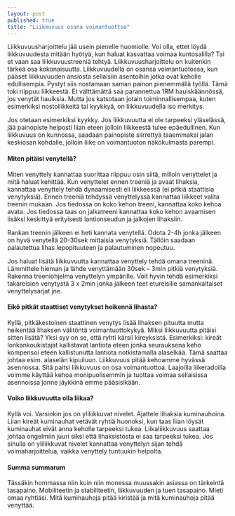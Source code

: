 ```yaml
---
layout: post
published: true
title: "Liikkuvuus osana voimantuottoa"
---
```




Liikkuvuusharjoittelu jää usein pienelle huomiolle. Voi olla, ettet löydä liikkuvuudesta mitään hyötyä,
kun haluat kasvattaa voimaa kuntosalilla? Tai et vaan saa liikkuvuustreeniä tehtyä. Liikkuvuusharjoittelu on 
kuitenkin tärkeä osa kokonaisuutta. Liikkuvuudella on osansa voimantuotossa, kun pääset liikkuvuuden ansiosta 
sellaisiin asentoihin jotka ovat keholle edullisempia. Pystyt siis nostamaan saman painon pienemmällä työllä. 
Tämä toki riippuu liikkeestä. Et välttämättä saa parannettua 1RM hauiskäännössä, jos venytät hauiksia. Mutta jos 
katsotaan jotain toiminnallisempaa, kuten esimerkiksi nostoliikkeitä tai kyykkyä, on liikkuvuudella iso merkitys. 

Jos otetaan esimerkiksi kyykky. Jos liikkuvuutta ei ole tarpeeksi yläselässä, jää painopiste helposti liian eteen 
jolloin liikkeestä tulee epäedullinen. Kun liikkuvuus on kunnossa, saadaan painopiste siirrettyä taaemmaksi jalan 
keskiosan kohdalle, jolloin liike on voimantuoton näkökulmasta parempi. 

#### Miten pitäisi venytellä?

Miten venyttely kannattaa suorittaa riippuu osin siitä, milloin venyttelet ja mitä haluat kehittää. 
Kun venyttelet ennen treeniä ja avaat lihaksia, kannattaa venyttely tehdä dynaamisesti eli liikkeessä 
(ei pitkiä staattisia venytyksiä). Ennen treeniä tehdyssä venyttelyssä kannattaa liikkeet valita treenin mukaan. 
Jos tiedossa on koko kehon treeni, kannattaa koko kehoa avata. Jos tiedossa taas on jalkatreeni kannattaa koko 
kehon avaamisen lisäksi keskittyä erityisesti lantionseudun ja jalkojen lihaksiin. 

Rankan treenin jälkeen ei heti kannata venytellä. Odota 2-4h jonka jälkeen on hyvä venytellä 20-30sek mittaisia 
venytyksiä. Tällöin saadaan palautettua lihas lepopituuteen ja palautuminen nopeutuu. 

Jos haluat lisätä liikkuvuutta kannattaa venyttely tehdä omana treeninä. Lämmittele hieman ja lähde venyttämään 
30sek – 3min pitkiä venytyksiä. Rakenna treeniohjelma venyttelyn ympärille. Voit hyvin tehdä esimerkiksi takareisien 
venytystä 3 x 2min jonka jälkeen teet etureisille samankaltaiset venyttelysarjat jne. 


#### Eikö pitkät staattiset venytykset heikennä lihasta?

Kyllä, pitkäkestoinen staattinen venytys lisää lihaksen pituutta mutta heikentää lihaksen välitöntä voimantuottokykyä.
Miksi liikkuvuutta pitäisi sitten lisätä? Yksi syy on se, että ryhti kärsii kireyksistä. Esimerkiksi: kireät lonkankoukistajat
kallistavat lantiota eteen jonka seurauksena keho kompensoi eteen kallistunutta lantiota notkistamalla alaselkää. 
Tämä saattaa johtaa esim. alaselän kipuiluun. Liikkuvuus pitää kehoamme hyvässä asennossa. Sitä paitsi liikkuvuus 
on osa voimantuottoa. Laajoilla liikeradoilla voimme käyttää kehoa monipuolisemmin ja tuottaa voimaa sellaisissa 
asennoissa jonne jäykkinä emme pääsisikään. 


#### Voiko liikkuvuutta olla liikaa?

Kyllä voi. Varsinkin jos on yliliikkuvat nivelet. Ajattele lihaksia kuminauhoina. Liian kireät kuminauhat vetävät 
ryhtiä huonoksi, kun taas liian löysät kuminauhat eivät anna keholle tarpeeksi tukea. Liikaliikkuvuus saattaa johtaa 
ongelmiin juuri siksi että lihaksistosta ei saa tarpeeksi tukea. Jos sinulla on yliliikkuvat nivelet kannattaa venyttelyn 
sijan tehdä voimaharjoittelua, vaikka venyttely tuntuukin helpolta.

#### Summa summarum

Tässäkin hommassa niin kuin niin monessa muussakin asiassa on tärkeintä tasapaino. Mobiliteetin ja stabiliteetin, 
liikkuvuuden ja tuen tasapaino. Mieti omaa ryhtiäsi. Mitä kuminauhoja pitää kiristää ja mitä kuminauhoja pitää venyttää.
